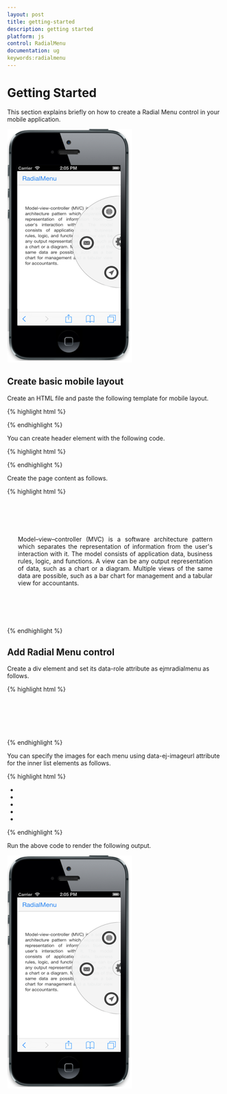 ```yaml
---
layout: post
title: getting-started
description: getting started
platform: js
control: RadialMenu
documentation: ug
keywords:radialmenu
---
```


# Getting Started

This section explains briefly on how to create a Radial Menu control in your mobile application.

![](getting-started_images\getting-started_img1.png)

## Create basic mobile layout

Create an HTML file and paste the following template for mobile layout.     

{% highlight html %}

<!doctype html>
<html lang="en">
<head>
    <meta id="viewport" name="viewport" content="width=device-width, initial-scale=1.0,maximum-scale=1.0, user-scalable=no" />
    <title>Radialmenu</title>
<link href="http://cdn.syncfusion.com/{{ site.releaseversion }}/js/mobile/ej.mobile.all.min.css" rel="stylesheet"/>
<script src="http://cdn.syncfusion.com/js/assets/external/jquery-1.10.2.min.js"></script>
<script src="http://cdn.syncfusion.com/js/assets/external/jsrender.min.js"></script>
<script src="http://cdn.syncfusion.com/js/assets/external/jquery.globalize.min.js"></script>
<script src="http://cdn.syncfusion.com/{{ site.releaseversion }}/js/mobile/ej.mobile.all.min.js"></script>
</head>
<body>
    <div>
        <!--- Adds Header Element Here  --->
        <!--- Adds Page Content Here  --->
        <!--- Adds Radialmenu Element Here  --->
    </div>
</body>
</html>



{% endhighlight %}



You can create header element with the following code.

{% highlight html %}

  <div id="header" data-role="ejmnavigationbar" data-ej-title="RadialMenu" data-ej-isrelative="true">
    </div>


{% endhighlight %}



Create the page content as follows.

{% highlight html %}

<div style="padding: 66px 25px; text-align: justify">
        <p>
           Model–view–controller (MVC) is a software architecture pattern which separates the representation of information from the user's interaction with it.                             The model consists of application data, business rules, logic, and functions. A view can be any output representation of data, such as a chart or a diagram. Multiple views of the same data are possible, such as a bar chart for management and a tabular view for accountants.
        </p>
    </div>


{% endhighlight %}



## Add Radial Menu control

Create a div element and set its data-role attribute as ejmradialmenu as follows.

{% highlight html %}

<div id="defaultradialmenu" data-role="ejmradialmenu">
     <ul>
          <!--- Add Menu Items Here  --->
     </ul>
</div>  



{% endhighlight %}

You can specify the images for each menu using data-ej-imageurl attribute for the inner list elements as follows. 

{% highlight html %}

<div id="defaultradialmenu" data-role="ejmradialmenu">
  <ul>
      <li data-ej-windows-text="google" data-ej-imageurl="http://js.syncfusion.com/UG/Mobile/Content/radial/google.png"></li>
      <li data-ej-windows-text="music" data-ej-imageurl="http://js.syncfusion.com/UG/Mobile/Content/radial/music.png"></li>
      <li data-ej-windows-text="direction" data-ej-imageurl="http://js.syncfusion.com/UG/Mobile/Content/radial/direction.png"></li>
      <li data-ej-windows-text="message" data-ej-imageurl="http://js.syncfusion.com/UG/Mobile/Content/radial/message.png"></li>
      <li data-ej-windows-text="browser" data-ej-imageurl="http://js.syncfusion.com/UG/Mobile/Content/radial/browser.png"></li>
   </ul>      
</div>


{% endhighlight %}

Run the above code to render the following output.

![](getting-started_images\add-radial-menu-control_img1.png)



